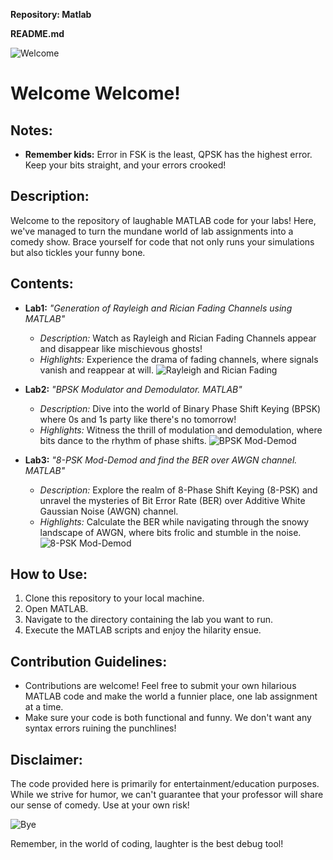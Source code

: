 **Repository: Matlab**

**README.md**

![Welcome](https://media.giphy.com/media/v1.Y2lkPTc5MGI3NjExdHozczVxY3N2MGpzYmY2M3kxZXJ6bWNocTl3aHJqYjY1ejJqdXJudCZlcD12MV9pbnRlcm5hbF9naWZfYnlfaWQmY3Q9Zw/OnnUZxcHsbBN6/giphy.gif)

# Welcome Welcome! 

## Notes:
- **Remember kids:** Error in FSK is the least, QPSK has the highest error. Keep your bits straight, and your errors crooked!

## Description:
Welcome to the repository of laughable MATLAB code for your labs! Here, we've managed to turn the mundane world of lab assignments into a comedy show. Brace yourself for code that not only runs your simulations but also tickles your funny bone.

## Contents:
- **Lab1:** _"Generation of Rayleigh and Rician Fading Channels using MATLAB"_
  - *Description:* Watch as Rayleigh and Rician Fading Channels appear and disappear like mischievous ghosts!
  - *Highlights:* Experience the drama of fading channels, where signals vanish and reappear at will.
  ![Rayleigh and Rician Fading](https://media.giphy.com/media/v1.Y2lkPTc5MGI3NjExdzN4bHo3OW9oZHZidHAwcnBpZmwydDFiZDgzajBqamdvamdtcXNqNCZlcD12MV9pbnRlcm5hbF9naWZfYnlfaWQmY3Q9Zw/3o6gb2dafrt2LMedcQ/giphy.gif)
  
- **Lab2:** _"BPSK Modulator and Demodulator. MATLAB"_
  - *Description:* Dive into the world of Binary Phase Shift Keying (BPSK) where 0s and 1s party like there's no tomorrow!
  - *Highlights:* Witness the thrill of modulation and demodulation, where bits dance to the rhythm of phase shifts.
  ![BPSK Mod-Demod](https://media.giphy.com/media/v1.Y2lkPTc5MGI3NjExNHFlOHphOXJ2cHF6eGsxN3VpOXBsNzhvNndobmZ3Y3R6MWF5d2Z0YyZlcD12MV9pbnRlcm5hbF9naWZfYnlfaWQmY3Q9Zw/eLeH2XuS0TykzQ7F07/giphy.gif)

- **Lab3:** _"8-PSK Mod-Demod and find the BER over AWGN channel. MATLAB"_
  - *Description:* Explore the realm of 8-Phase Shift Keying (8-PSK) and unravel the mysteries of Bit Error Rate (BER) over Additive White Gaussian Noise (AWGN) channel.
  - *Highlights:* Calculate the BER while navigating through the snowy landscape of AWGN, where bits frolic and stumble in the noise.
  ![8-PSK Mod-Demod](https://media.giphy.com/media/v1.Y2lkPTc5MGI3NjExbXEwdTA0aHY3Y3pqYXlvcXA0NzFpdWZzcmNxYXZqOW1pN3dwenVnciZlcD12MV9pbnRlcm5hbF9naWZfYnlfaWQmY3Q9Zw/q02G1ZHO9VeBa/giphy.gif)

## How to Use:
1. Clone this repository to your local machine.
2. Open MATLAB.
3. Navigate to the directory containing the lab you want to run.
4. Execute the MATLAB scripts and enjoy the hilarity ensue.

## Contribution Guidelines:
- Contributions are welcome! Feel free to submit your own hilarious MATLAB code and make the world a funnier place, one lab assignment at a time.
- Make sure your code is both functional and funny. We don't want any syntax errors ruining the punchlines!

## Disclaimer:
The code provided here is primarily for entertainment/education purposes. While we strive for humor, we can't guarantee that your professor will share our sense of comedy. Use at your own risk!

![Bye](https://media.giphy.com/media/v1.Y2lkPTc5MGI3NjExcm9mdHAwZ2hhOW5yNm93azkzZmo5bWc5aXNsdGFyN2hkcjAyNGxzZyZlcD12MV9pbnRlcm5hbF9naWZfYnlfaWQmY3Q9Zw/sn5NzZ2lnR9E4/giphy.gif)

Remember, in the world of coding, laughter is the best debug tool!
